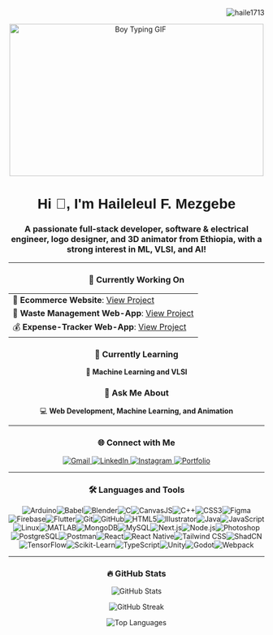 <!-- Visitors Count on the Right -->
<p align="right">
  <img src="https://komarev.com/ghpvc/?username=haile1713&label=Profile%20views&color=11e70d&style=flat" alt="haile1713" />
</p>

<!-- Typing GIF Centered -->
<p align="center">
  <img src="https://media.giphy.com/media/qgQUggAC3Pfv687qPC/giphy.gif" alt="Boy Typing GIF" width="500" height="300">
</p>

<!-- Animated Name with Description -->
<h1 align="center">
  <a href="https://github.com/haile1713" target="_blank">
    <span style="display: inline-block; font-family: 'Poppins', sans-serif;">
      Hi 👋, I'm Haileleul F. Mezgebe
    </span>
  </a>
</h1>
<h3 align="center">
  A passionate full-stack developer, software & electrical engineer, logo designer, and 3D animator from Ethiopia, with a strong interest in ML, VLSI, and AI!
</h3>

---

<div align="center">

### 🔭 Currently Working On
<!-- Using HTML list without bullets -->
<table>
  <tr>
    <td>🔗 <b>Ecommerce Website</b>: <a href="https://github.com/Balesuk">View Project</a></td>
  </tr>
  <tr>
    <td>🌿 <b>Waste Management Web-App</b>: <a href="https://github.com/haile1713/EcoTrack">View Project</a></td>
  </tr>
  <tr>
    <td>💰 <b>Expense-Tracker Web-App</b>: <a href="https://github.com/haile1713/Simple--Expense-tracker-app-with-ML-">View Project</a></td>
  </tr>
</table>

### 🌱 Currently Learning
<p>🤖 <b>Machine Learning and VLSI</b></p>

### 💬 Ask Me About
<p>💻 <b>Web Development, Machine Learning, and Animation</b></p>

</div>


---

<h3 align="center">🌐 Connect with Me</h3>
<p align="center">
  <a href="mailto:haileleulfiseha@gmail.com" target="_blank">
    <img src="https://img.shields.io/badge/Gmail-D14836?style=for-the-badge&logo=gmail&logoColor=white" alt="Gmail">
  </a>
  <a href="https://www.linkedin.com/in/haileleul-mezgebe-577835227" target="_blank">
    <img src="https://img.shields.io/badge/LinkedIn-0077B5?style=for-the-badge&logo=linkedin&logoColor=white" alt="LinkedIn">
  </a>
  <a href="https://www.instagram.com/hhaile_ffiseha/" target="_blank">
    <img src="https://img.shields.io/badge/Instagram-E4405F?style=for-the-badge&logo=instagram&logoColor=white" alt="Instagram">
  </a>
  <a href="YOUR_PORTFOLIO_URL" target="_blank">
    <img src="https://img.shields.io/badge/Portfolio-000000?style=for-the-badge&logo=About.me&logoColor=white" alt="Portfolio">
  </a>
</p>



---
<h3 align="center">🛠️ Languages and Tools</h3>

<p align="center" style="display: flex; flex-wrap: wrap; justify-content: center;">
  <!-- Arduino -->
  <span class="icon"><img src="https://cdn.worldvectorlogo.com/logos/arduino-1.svg" alt="Arduino" /></span>
  <!-- Babel -->
  <span class="icon"><img src="https://www.vectorlogo.zone/logos/babeljs/babeljs-icon.svg" alt="Babel" /></span>
  <!-- Blender -->
  <span class="icon"><img src="https://download.blender.org/branding/community/blender_community_badge_white.svg" alt="Blender" /></span>
  <!-- C -->
  <span class="icon"><img src="https://raw.githubusercontent.com/devicons/devicon/master/icons/c/c-original.svg" alt="C" /></span>
  <!-- CanvasJS -->
  <span class="icon"><img src="https://raw.githubusercontent.com/Hardik0307/Hardik0307/master/assets/canvasjs-charts.svg" alt="CanvasJS" /></span>
  <!-- C++ -->
  <span class="icon"><img src="https://raw.githubusercontent.com/devicons/devicon/master/icons/cplusplus/cplusplus-original.svg" alt="C++" /></span>
  <!-- CSS3 -->
  <span class="icon"><img src="https://raw.githubusercontent.com/devicons/devicon/master/icons/css3/css3-original-wordmark.svg" alt="CSS3" /></span>
  <!-- Figma -->
  <span class="icon"><img src="https://www.vectorlogo.zone/logos/figma/figma-icon.svg" alt="Figma" /></span>
  <!-- Firebase -->
  <span class="icon"><img src="https://www.vectorlogo.zone/logos/firebase/firebase-icon.svg" alt="Firebase" /></span>
  <!-- Flutter -->
  <span class="icon"><img src="https://www.vectorlogo.zone/logos/flutterio/flutterio-icon.svg" alt="Flutter" /></span>
  <!-- Git -->
  <span class="icon"><img src="https://www.vectorlogo.zone/logos/git-scm/git-scm-icon.svg" alt="Git" /></span>
  <!-- GitHub -->
  <span class="icon"><img src="https://raw.githubusercontent.com/rahuldkjain/github-profile-readme-generator/master/src/images/icons/Social/github.svg" alt="GitHub" /></span>
  <!-- HTML5 -->
  <span class="icon"><img src="https://raw.githubusercontent.com/devicons/devicon/master/icons/html5/html5-original-wordmark.svg" alt="HTML5" /></span>
  <!-- Illustrator -->
  <span class="icon"><img src="https://www.vectorlogo.zone/logos/adobe_illustrator/adobe_illustrator-icon.svg" alt="Illustrator" /></span>
  <!-- Java -->
  <span class="icon"><img src="https://raw.githubusercontent.com/devicons/devicon/master/icons/java/java-original.svg" alt="Java" /></span>
  <!-- JavaScript -->
  <span class="icon"><img src="https://raw.githubusercontent.com/devicons/devicon/master/icons/javascript/javascript-original.svg" alt="JavaScript" /></span>
  <!-- Linux -->
  <span class="icon"><img src="https://raw.githubusercontent.com/devicons/devicon/master/icons/linux/linux-original.svg" alt="Linux" /></span>
  <!-- MATLAB -->
  <span class="icon"><img src="https://upload.wikimedia.org/wikipedia/commons/2/21/Matlab_Logo.png" alt="MATLAB" /></span>
  <!-- MongoDB -->
  <span class="icon"><img src="https://raw.githubusercontent.com/devicons/devicon/master/icons/mongodb/mongodb-original-wordmark.svg" alt="MongoDB" /></span>
  <!-- MySQL -->
  <span class="icon"><img src="https://raw.githubusercontent.com/devicons/devicon/master/icons/mysql/mysql-original-wordmark.svg" alt="MySQL" /></span>
  <!-- Next.js -->
  <span class="icon"><img src="https://cdn.worldvectorlogo.com/logos/nextjs-2.svg" alt="Next.js" /></span>
  <!-- Node.js -->
  <span class="icon"><img src="https://raw.githubusercontent.com/devicons/devicon/master/icons/nodejs/nodejs-original-wordmark.svg" alt="Node.js" /></span>
  <!-- Photoshop -->
  <span class="icon"><img src="https://raw.githubusercontent.com/devicons/devicon/master/icons/photoshop/photoshop-line.svg" alt="Photoshop" /></span>
  <!-- PostgreSQL -->
  <span class="icon"><img src="https://raw.githubusercontent.com/devicons/devicon/master/icons/postgresql/postgresql-original-wordmark.svg" alt="PostgreSQL" /></span>
  <!-- Postman -->
  <span class="icon"><img src="https://www.vectorlogo.zone/logos/getpostman/getpostman-icon.svg" alt="Postman" /></span>
  <!-- React -->
  <span class="icon"><img src="https://raw.githubusercontent.com/devicons/devicon/master/icons/react/react-original-wordmark.svg" alt="React" /></span>
  <!-- React Native -->
  <span class="icon"><img src="https://reactnative.dev/img/header_logo.svg" alt="React Native" /></span>
  <!-- Tailwind CSS -->
  <span class="icon"><img src="https://www.vectorlogo.zone/logos/tailwindcss/tailwindcss-icon.svg" alt="Tailwind CSS" /></span>
  <!-- ShadCN -->
  <span class="icon"><img src="https://img.shields.io/badge/ShadCN-gray?style=for-the-badge&logo=shadcn&logoColor=white" alt="ShadCN" /></span>
  <!-- TensorFlow -->
  <span class="icon"><img src="https://www.vectorlogo.zone/logos/tensorflow/tensorflow-icon.svg" alt="TensorFlow" /></span>
  <!-- Scikit-Learn -->
  <span class="icon"><img src="https://img.shields.io/badge/Scikit--Learn-F7931E?style=for-the-badge&logo=scikit-learn&logoColor=white" alt="Scikit-Learn" /></span>
  <!-- TypeScript -->
  <span class="icon"><img src="https://raw.githubusercontent.com/devicons/devicon/master/icons/typescript/typescript-original.svg" alt="TypeScript" /></span>
  <!-- Unity -->
  <span class="icon"><img src="https://www.vectorlogo.zone/logos/unity3d/unity3d-icon.svg" alt="Unity" /></span>
  <!-- Godot -->
  <span class="icon"><img src="https://upload.wikimedia.org/wikipedia/commons/6/6a/Godot_icon.svg" alt="Godot" /></span>
  <!-- Webpack -->
  <span class="icon"><img src="https://raw.githubusercontent.com/devicons/devicon/master/icons/webpack/webpack-original-wordmark.svg" alt="Webpack" /></span>
</p>


---

<h3 align="center">🔥 GitHub Stats</h3>
<p align="center">
  <img src="https://github-readme-stats.vercel.app/api?username=haile1713&show_icons=true&theme=dark" alt="GitHub Stats" />
</p>
<p align="center">
  <img src="https://github-readme-streak-stats.herokuapp.com/?user=haile1713&theme=dark" alt="GitHub Streak" />
</p>
<p align="center">
  <img src="https://github-readme-stats.vercel.app/api/top-langs?username=haile1713&show_icons=true&theme=dark&locale=en&layout=compact" alt="Top Languages" />
</p>
